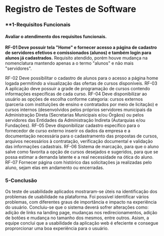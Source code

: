 # Registro de Testes de Software

### **1-Requisitos Funcionais

#### Avaliar o atendimento dos requisitos funcionais.

**RF-01	Deve possuir tela "Home" e fornecer acesso a página de cadastro de servidores efetivos e comissionados (alunos) e também login para alunos já cadastrados.**
Requisito atendido, porém houve mudança na nomenclatura mantendo apenas a o termo "alunos" e não mais "servidores". 

RF-02	Deve possibilitar o cadastro de alunos para o acesso a página home logada permitindo a visualização das ofertas de cursos disponíveis.
RF-03	A aplicação deve possuir a grade de programação de cursos contendo informações específicas de cada curso.
RF-04	Deve disponibilizar ao usuário as opções de escolha conforme categoria: cursos externos (parceria com instituições de ensino e contratados por meio de licitação) e cursos internos (desenvolvidos pelos próprios servidores municipais da Administração Direta (Secretarias Municipais e/ou Órgãos) ou pelos servidores das Entidades da Administração Indireta (Autarquias e/ou Fundações).
RF-05	Deve disponibilizar cadastro específico para o fornecedor de curso externo inserir os dados da empresa e a documentação necessária para o cadastramento das propostas de cursos, arquivos necessários à contratação, verificação documental e validação das informações cadastrais.
RF-06	Sistema de marcação, para que o aluno salve como favorita a opção de cursos desejados e sugeridos, para que se possa estimar a demanda latente e a real necessidade na ótica do aluno.
RF-07	Fornecer página com histórico das solicitações ja realizadas pelo aluno, sejam elas em andamento ou encerradas.


###  **5-Conclusão**

Os teste de usabilidade aplicados mostraram-se úteis na identificação
dos problemas de usabilidade na plataforma. Foi possível identificar vários problemas, com diferentes graus de importância e impacto na experiência do usuário. Concluiu-se que o sistema deverá sofrer alterações como: adição de links na landing page, mudanças nos redirecionamentos, adição de botões e mudança no tamanho dos mesmos, entre outros.
Asism, a equipe conclui que a usabilidade da aplicação web é efeciente e consegue proprorcionar uma boa experiência para o usuário.
